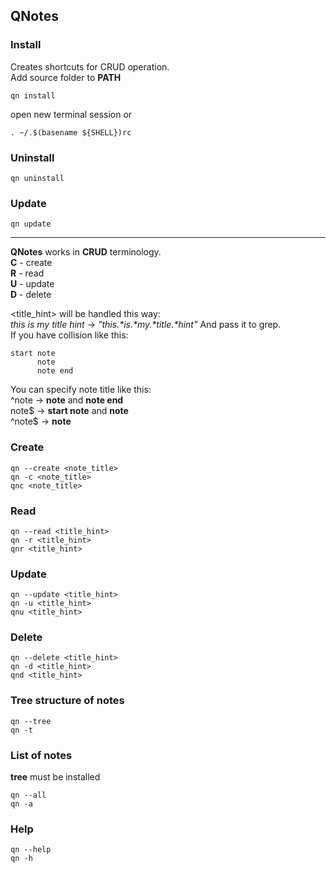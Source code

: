 ## QNotes

### Install
Creates shortcuts for CRUD operation.  
Add source folder to __PATH__
```
qn install
```
open new terminal session or   
```
. ~/.$(basename ${SHELL})rc
```
### Uninstall
```
qn uninstall
```
### __Update__  
```
qn update
```
___


__QNotes__ works in __CRUD__ terminology.  
__C__ - create  
__R__ - read  
__U__ - update  
__D__ - delete  

<title_hint> will be handled this way:  
*this is my title hint* -> *"this.\*is.\*my.\*title.\*hint"*
And pass it to grep.  
If you have collision like this:
```
start note
      note
      note end
```
You can specify note title like this:  
^note   ->  __note__ and __note end__  
note$   ->  __start note__  and __note__  
^note$  ->  __note__  


### __Create__
```
qn --create <note_title>
qn -c <note_title>
qnc <note_title>
```

### __Read__  
```
qn --read <title_hint>
qn -r <title_hint>
qnr <title_hint>
```

### __Update__

```
qn --update <title_hint>
qn -u <title_hint>
qnu <title_hint>
```

### __Delete__
```
qn --delete <title_hint>
qn -d <title_hint>
qnd <title_hint>
```

### __Tree structure of notes__  
```
qn --tree
qn -t
```

### __List of notes__  
__tree__ must be installed
```
qn --all
qn -a
```

### __Help__  
```
qn --help
qn -h
```

